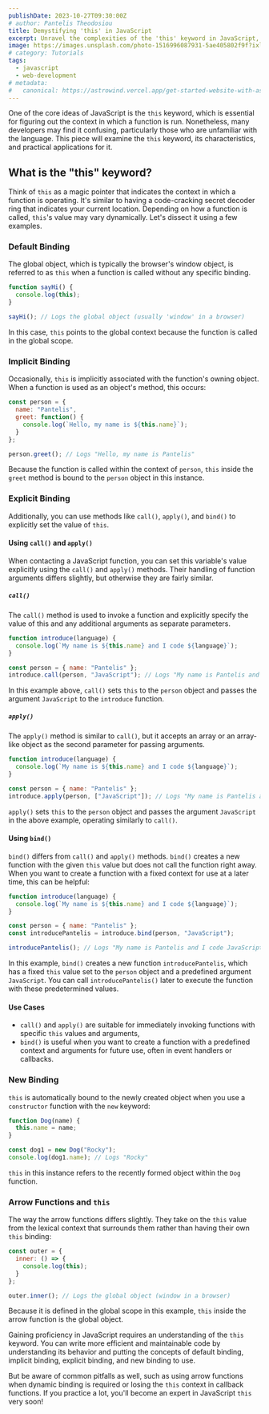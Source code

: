```yaml
---
publishDate: 2023-10-27T09:30:00Z
# author: Pantelis Theodosiou
title: Demystifying 'this' in JavaScript
excerpt: Unravel the complexities of the 'this' keyword in JavaScript, understanding its behavior in different contexts and how to effectively use it in your code.
image: https://images.unsplash.com/photo-1516996087931-5ae405802f9f?ixlib=rb-4.0.3&ixid=M3wxMjA3fDB8MHxwaG90by1wYWdlfHx8fGVufDB8fHx8fA%3D%3D&auto=format&fit=crop&w=2070&q=80
# category: Tutorials
tags:
  - javascript
  - web-development
# metadata:
#   canonical: https://astrowind.vercel.app/get-started-website-with-astro-tailwind-css
---
```


One of the core ideas of JavaScript is the `this` keyword, which is essential for figuring out the context in which a function is run. Nonetheless, many developers may find it confusing, particularly those who are unfamiliar with the language. This piece will examine the `this` keyword, its characteristics, and practical applications for it.

## What is the "this" keyword?

Think of `this` as a magic pointer that indicates the context in which a function is operating. It's similar to having a code-cracking secret decoder ring that indicates your current location. Depending on how a function is called, `this`'s value may vary dynamically. Let's dissect it using a few examples.

### Default Binding

The global object, which is typically the browser's window object, is referred to as `this` when a function is called without any specific binding.

```js
function sayHi() {
  console.log(this);
}

sayHi(); // Logs the global object (usually 'window' in a browser)
```

In this case, `this` points to the global context because the function is called in the global scope.

### Implicit Binding

Occasionally, `this` is implicitly associated with the function's owning object. When a function is used as an object's method, this occurs:

```js
const person = {
  name: "Pantelis",
  greet: function() {
    console.log(`Hello, my name is ${this.name}`);
  }
};

person.greet(); // Logs "Hello, my name is Pantelis"
```

Because the function is called within the context of `person`, `this` inside the `greet` method is bound to the `person` object in this instance.

### Explicit Binding

Additionally, you can use methods like `call()`, `apply()`, and `bind()` to explicitly set the value of `this`.

#### Using `call()` and `apply()`

When contacting a JavaScript function, you can set this variable's value explicitly using the `call()` and `apply()` methods. Their handling of function arguments differs slightly, but otherwise they are fairly similar.

##### `call()`

The `call()` method is used to invoke a function and explicitly specify the value of this and any additional arguments as separate parameters.

```js
function introduce(language) {
  console.log(`My name is ${this.name} and I code ${language}`);
}

const person = { name: "Pantelis" };
introduce.call(person, "JavaScript"); // Logs "My name is Pantelis and I code JavaScript"
```

In this example above, `call()` sets `this` to the `person` object and passes the argument `JavaScript` to the `introduce` function.

##### `apply()`

The `apply()` method is similar to `call()`, but it accepts an array or an array-like object as the second parameter for passing arguments.

```js
function introduce(language) {
  console.log(`My name is ${this.name} and I code ${language}`);
}

const person = { name: "Pantelis" };
introduce.apply(person, ["JavaScript"]); // Logs "My name is Pantelis and I code JavaScript"
```

`apply()` sets `this` to the `person` object and passes the argument `JavaScript` in the above example, operating similarly to `call()`.

#### Using `bind()`

`bind()` differs from `call()` and `apply()` methods. `bind()` creates a new function with the given `this` value but does not call the function right away. When you want to create a function with a fixed context for use at a later time, this can be helpful:

```js
function introduce(language) {
  console.log(`My name is ${this.name} and I code ${language}`);
}

const person = { name: "Pantelis" };
const introducePantelis = introduce.bind(person, "JavaScript");

introducePantelis(); // Logs "My name is Pantelis and I code JavaScript"
```

In this example, `bind()` creates a new function `introducePantelis`, which has a fixed `this` value set to the `person` object and a predefined argument `JavaScript`. You can call `introducePantelis()` later to execute the function with these predetermined values.

#### Use Cases

* `call()` and `apply()` are suitable for immediately invoking functions with specific `this` values and arguments,
* `bind()` is useful when you want to create a function with a predefined context and arguments for future use, often in event handlers or callbacks.

### New Binding

`this` is automatically bound to the newly created object when you use a `constructor` function with the `new` keyword:

```js
function Dog(name) {
  this.name = name;
}

const dog1 = new Dog("Rocky");
console.log(dog1.name); // Logs "Rocky"
```

`this` in this instance refers to the recently formed object within the `Dog` function.

### Arrow Functions and `this`

The way the arrow functions differs slightly. They take on the `this` value from the lexical context that surrounds them rather than having their own `this` binding:

```js
const outer = {
  inner: () => {
    console.log(this);
  }
};

outer.inner(); // Logs the global object (window in a browser)
```

Because it is defined in the global scope in this example, `this` inside the arrow function is the global object.

Gaining proficiency in JavaScript requires an understanding of the `this` keyword. You can write more efficient and maintainable code by understanding its behavior and putting the concepts of default binding, implicit binding, explicit binding, and new binding to use. 

But be aware of common pitfalls as well, such as using arrow functions when dynamic binding is required or losing the `this` context in callback functions. If you practice a lot, you'll become an expert in JavaScript `this` very soon!